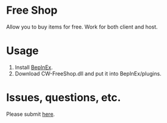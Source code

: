 # Free Shop

Allow you to buy items for free. Work for both client and host.

# Usage

1. Install [BepInEx](https://github.com/BepInEx/BepInEx).
2. Download CW-FreeShop.dll and put it into BepInEx/plugins.

# Issues, questions, etc.
Please submit [here](https://github.com/ShingekiNoRex/CW-FreeShop/issues).